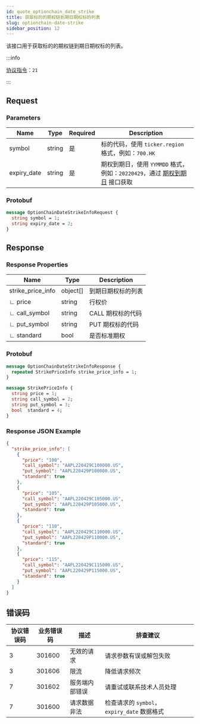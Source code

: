```yaml
---
id: quote_optionchain_date_strike
title: 获取标的的期权链到期日期权标的列表
slug: optionchain-date-strike
sidebar_position: 12
---
```


该接口用于获取标的的期权链到期日期权标的列表。

:::info

[协议指令](../../socket/protocol/request)：`21`

:::

## Request

### Parameters

| Name        | Type   | Required | Description                                                                                         |
| ----------- | ------ | -------- | --------------------------------------------------------------------------------------------------- |
| symbol      | string | 是       | 标的代码，使用 `ticker.region` 格式，例如：`700.HK`                                                 |
| expiry_date | string | 是       | 期权到期日，使用 `YYMMDD` 格式，例如：`20220429`，通过 [期权到期日](./optionchain_date.md) 接口获取 |

### Protobuf

```protobuf
message OptionChainDateStrikeInfoRequest {
  string symbol = 1;
  string expiry_date = 2;
}
```

## Response

### Response Properties

| Name              | Type     | Description        |
| ----------------- | -------- | ------------------ |
| strike_price_info | object[] | 到期日期权标的列表 |
| ∟ price           | string   | 行权价             |
| ∟ call_symbol     | string   | CALL 期权标的代码  |
| ∟ put_symbol      | string   | PUT 期权标的代码   |
| ∟ standard        | bool     | 是否标准期权       |

### Protobuf

```protobuf
message OptionChainDateStrikeInfoResponse {
  repeated StrikePriceInfo strike_price_info = 1;
}

message StrikePriceInfo {
  string price = 1;
  string call_symbol = 2;
  string put_symbol = 3;
  bool  standard = 4;
}
```

### Response JSON Example

```json
{
  "strike_price_info": [
    {
      "price": "100",
      "call_symbol": "AAPL220429C100000.US",
      "put_symbol": "AAPL220429P100000.US",
      "standard": true
    },
    {
      "price": "105",
      "call_symbol": "AAPL220429C105000.US",
      "put_symbol": "AAPL220429P105000.US",
      "standard": true
    },
    {
      "price": "110",
      "call_symbol": "AAPL220429C110000.US",
      "put_symbol": "AAPL220429P110000.US",
      "standard": true
    },
    {
      "price": "115",
      "call_symbol": "AAPL220429C115000.US",
      "put_symbol": "AAPL220429P115000.US",
      "standard": true
    }
  ]
}
```

## 错误码

| 协议错误码 | 业务错误码 | 描述           | 排查建议                                    |
| ---------- | ---------- | -------------- | ------------------------------------------- |
| 3          | 301600     | 无效的请求     | 请求参数有误或解包失败                      |
| 3          | 301606     | 限流           | 降低请求频次                                |
| 7          | 301602     | 服务端内部错误 | 请重试或联系技术人员处理                    |
| 7          | 301600     | 请求数据非法   | 检查请求的 `symbol`，`expiry_date` 数据格式 |
